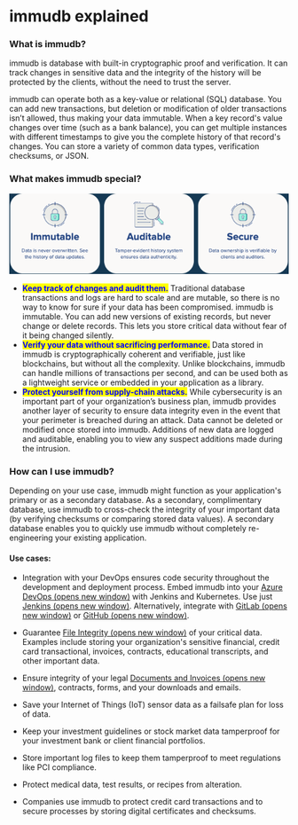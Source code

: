 # immudb explained

### What is immudb? <a href="#what-is-immudb" id="what-is-immudb"></a>

immudb is database with built-in cryptographic proof and verification. It can track changes in sensitive data and the integrity of the history will be protected by the clients, without the need to trust the server.

immudb can operate both as a key-value or relational (SQL) database. You can add new transactions, but deletion or modification of older transactions isn’t allowed, thus making your data immutable. When a key record's value changes over time (such as a bank balance), you can get multiple instances with different timestamps to give you the complete history of that record's changes. You can store a variety of common data types, verification checksums, or JSON.

### What makes immudb special? <a href="#what-makes-immudb-special" id="what-makes-immudb-special"></a>

![](../.gitbook/assets/immudb-special.png)

* <mark style="color:blue;">**Keep track of changes and audit them.**</mark> Traditional database transactions and logs are hard to scale and are mutable, so there is no way to know for sure if your data has been compromised. immudb is immutable. You can add new versions of existing records, but never change or delete records. This lets you store critical data without fear of it being changed silently.
* <mark style="color:blue;">**Verify your data without sacrificing performance.**</mark> Data stored in immudb is cryptographically coherent and verifiable, just like blockchains, but without all the complexity. Unlike blockchains, immudb can handle millions of transactions per second, and can be used both as a lightweight service or embedded in your application as a library.
* <mark style="color:blue;">**Protect yourself from supply-chain attacks.**</mark> While cybersecurity is an important part of your organization’s business plan, immudb provides another layer of security to ensure data integrity even in the event that your perimeter is breached during an attack. Data cannot be deleted or modified once stored into immudb. Additions of new data are logged and auditable, enabling you to view any suspect additions made during the intrusion.

### How can I use immudb? <a href="#how-can-i-use-immudb" id="how-can-i-use-immudb"></a>

Depending on your use case, immudb might function as your application's primary or as a secondary database. As a secondary, complimentary database, use immudb to cross-check the integrity of your important data (by verifying checksums or comparing stored data values). A secondary database enables you to quickly use immudb without completely re-engineering your existing application.

#### Use cases: <a href="#use-cases" id="use-cases"></a>

* Integration with your DevOps ensures code security throughout the development and deployment process. Embed immudb into your [Azure DevOps (opens new window)](https://codenotary.io/blog/securing-your-azure-devops-ecosystem-jenkins-and-kubernetes-aks/) with Jenkins and Kubernetes. Use just [Jenkins (opens new window)](https://codenotary.io/blog/jenkins-build-deployment-pipeline-a-how-to-for-ensuring-integrity/). Alternatively, integrate with [GitLab (opens new window)](https://codenotary.io/blog/fully-trusted-gitlab-pipeline/) or [GitHub (opens new window)](https://codenotary.io/blog/use-github-actions-for-validated-builds/).

* Guarantee [File Integrity (opens new window)](https://codenotary.io/blog/file-integrity-monitoring-change-management/) of your critical data. Examples include storing your organization's sensitive financial, credit card transactional, invoices, contracts, educational transcripts, and other important data.

* Ensure integrity of your legal [Documents and Invoices (opens new window)](https://codenotary.io/blog/immutably-store-or-guarantee-the-immutability-of-documents-and-invoices-for-compliance-reasons/), contracts, forms, and your downloads and emails.

* Save your Internet of Things (IoT) sensor data as a failsafe plan for loss of data.

* Keep your investment guidelines or stock market data tamperproof for your investment bank or client financial portfolios.

* Store important log files to keep them tamperproof to meet regulations like PCI compliance.

* Protect medical data, test results, or recipes from alteration.

* Companies use immudb to protect credit card transactions and to secure processes by storing digital certificates and checksums.
